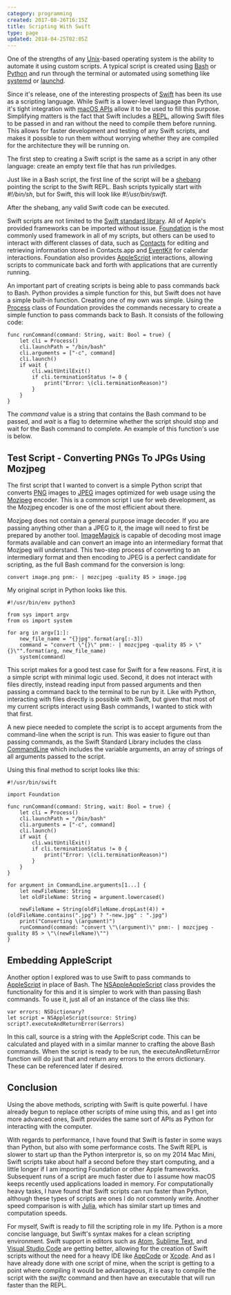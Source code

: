```yaml
---
category: programming
created: 2017-08-26T16:15Z
title: Scripting With Swift
type: page
updated: 2018-04-25T02:05Z
---
```


One of the strengths of any [Unix](https://en.wikipedia.org/wiki/Unix)-based operating system is the ability to automate it using custom scripts. A typical script is created using [Bash](https://en.wikipedia.org/wiki/Bash_(Unix_shell)) or [Python](https://en.wikipedia.org/wiki/Python_(programming_language)) and run through the terminal or automated using something like [systemd](https://en.wikipedia.org/wiki/Systemd) or [launchd](https://en.wikipedia.org/wiki/Launchd).

Since it's release, one of the interesting prospects of [Swift](https://en.wikipedia.org/wiki/Swift_(programming_language)) has been its use as a scripting language. While Swift is a lower-level language than Python, it's tight integration with [macOS APIs](https://developer.apple.com/documentation/) allow it to be used to fill this purpose. Simplifying matters is the fact that Swift includes a [REPL](https://en.wikipedia.org/wiki/Read–eval–print_loop), allowing Swift files to be passed in and ran without the need to compile them before running. This allows for faster development and testing of any Swift scripts, and makes it possible to run them without worrying whether they are compiled for the architecture they will be running on.

The first step to creating a Swift script is the same as a script in any other language: create an empty text file that has run priviledges.

Just like in a Bash script, the first line of the script will be a [shebang](https://en.wikipedia.org/wiki/Shebang_(Unix)) pointing the script to the Swift REPL. Bash scripts typically start with *#!/bin/sh*, but for Swift, this will look like *#!/usr/bin/swift*.

After the shebang, any valid Swift code can be executed.

Swift scripts are not limited to the [Swift standard library](https://developer.apple.com/documentation/swift). All of Apple's provided frameworks can be imported without issue. [Foundation](https://developer.apple.com/documentation/foundation) is the most commonly used framework in all of my scripts, but others can be used to interact with different classes of data, such as [Contacts](https://developer.apple.com/documentation/contacts) for editing and retrieving information stored in Contacts.app and [EventKit](https://developer.apple.com/documentation/eventkit) for calendar interactions. Foundation also provides [AppleScript](https://developer.apple.com/library/content/documentation/AppleScript/Conceptual/AppleScriptX/AppleScriptX.html) interactions, allowing scripts to communicate back and forth with applications that are currently running.

An important part of creating scripts is being able to pass commands back to Bash. Python provides a simple function for this, but Swift does not have a simple built-in function. Creating one of my own was simple. Using the [Process](https://developer.apple.com/documentation/foundation/process) class of Foundation provides the commands necessary to create a simple function to pass commands back to Bash. It consists of the following code:

	func runCommand(command: String, wait: Bool = true) {
		let cli = Process()
		cli.launchPath = "/bin/bash"
		cli.arguments = ["-c", command]
		cli.launch()
		if wait {
			cli.waitUntilExit()
			if cli.terminationStatus != 0 {
				print("Error: \(cli.terminationReason)")
			}
		}
	}

The *command* value is a string that contains the Bash command to be passed, and *wait* is a flag to determine whether the script should stop and wait for the Bash command to complete. An example of this function's use is below.

## Test Script - Converting PNGs To JPGs Using Mozjpeg

The first script that I wanted to convert is a simple Python script that converts [PNG](https://en.wikipedia.org/wiki/Portable_Network_Graphics) images to [JPEG](https://en.wikipedia.org/wiki/JPEG) images optimized for web usage using the [Mozjpeg](https://github.com/mozilla/mozjpeg) encoder. This is a common script I use for web development, as the Mozjpeg encoder is one of the most efficient about there.

Mozjpeg does not contain a general purpose image decoder. If you are passing anything other than a JPEG to it, the image will need to first be prepared by another tool. [ImageMagick](https://en.m.wikipedia.org/wiki/ImageMagick) is capable of decoding most image formats available and can convert an image into an intermediary format that Mozjpeg will understand. This two-step process of converting to an intermediary format and then encoding to JPEG is a perfect candidate for scripting, as the full Bash command for the conversion is long:

	convert image.png pnm:- | mozcjpeg -quality 85 > image.jpg

My original script in Python looks like this.

	#!/usr/bin/env python3
	
	from sys import argv
	from os import system
	
	for arg in argv[1:]:
		new_file_name = "{}jpg".format(arg[:-3])
		command = "convert \"{}\" pnm:- | mozcjpeg -quality 85 > \"{}\"".format(arg, new_file_name)
		system(command)

This script makes for a good test case for Swift for a few reasons. First, it is a simple script with minimal logic used. Second, it does not interact with files directly, instead reading input from passed arguments and then passing a command back to the terminal to be run by it. Like with Python, interacting with files directly is possible with Swift, but given that most of my current scripts interact using Bash commands, I wanted to stick with that first.

A new piece needed to complete the script is to accept arguments from the command-line when the script is run. This was easier to figure out than passing commands, as the Swift Standard Library includes the class [CommandLine](https://developer.apple.com/documentation/swift/commandline) which includes the variable arguments, an array of strings of all arguments passed to the script.

Using this final method to script looks like this:

	#!/usr/bin/swift

	import Foundation

	func runCommand(command: String, wait: Bool = true) {
		let cli = Process()
		cli.launchPath = "/bin/bash"
		cli.arguments = ["-c", command]
		cli.launch()
		if wait {
			cli.waitUntilExit()
			if cli.terminationStatus != 0 {
				print("Error: \(cli.terminationReason)")
			}
		}
	}

	for argument in CommandLine.arguments[1...] {
		let newFileName: String
		let oldFileName: String = argument.lowercased()

		newFileName = String(oldFileName.dropLast(4)) + (oldFileName.contains(".jpg") ? "-new.jpg" : ".jpg")
		print("Converting \(argument)")
		runCommand(command: "convert \"\(argument)\" pnm:- | mozcjpeg -quality 85 > \"\(newFileName)\"")
	}

## Embedding AppleScript 

Another option I explored was to use Swift to pass commands to [AppleScript](https://en.wikipedia.org/wiki/AppleScript) in place of Bash. The [NSAppleAppleScript](https://developer.apple.com/documentation/foundation/nsapplescript) class provides the functionality for this and it is simpler to work with than passing Bash commands. To use it, just all of an instance of the class like this:

	var errors: NSDictionary?
	let script = NSAppleScript(source: String)
	script?.executeAndReturnError(&errors)

In this call, source is a string with the AppleScript code. This can be calculated and played with in a similar manner to crafting the above Bash commands. When the script is ready to be run, the executeAndReturnError function will do just that and return any errors to the errors dictionary. These can be referenced later if desired.

## Conclusion

Using the above methods, scripting with Swift is quite powerful. I have already begun to replace other scripts of mine using this, and as I get into more advanced ones, Swift provides the same sort of APIs as Python for interacting with the computer.

With regards to performance, I have found that Swift is faster in some ways than Python, but also with some performance costs. The Swift REPL is slower to start up than the Python interpretor is, so on my 2014 Mac Mini, Swift scripts take about half a second before they start computing, and a little longer if I am importing Foundation or other Apple frameworks. Subsequent runs of a script are much faster due to I assume how macOS keeps recently used applications loaded in memory. For computationally heavy tasks, I have found that Swift scripts can run faster than Python, although these types of scripts are ones I do not commonly write. Another speed comparison is with [Julia](https://en.wikipedia.org/wiki/Julia_(programming_language)), which has similar start up times and computation speeds.

For myself, Swift is ready to fill the scripting role in my life. Python is a more concise language, but Swift's syntax makes for a clean scripting environment. Swift support in editors such as [Atom](https://atom.io), [Sublime Text](https://www.sublimetext.com), and [Visual Studio Code](https://code.visualstudio.com) are getting better, allowing for the creation of Swift scripts without the need for a heavy IDE like [AppCode](http://www.jetbrains.com/objc) or [Xcode](https://developer.apple.com/xcode). And as I have already done with one script of mine, when the script is getting to a point where compiling it would be advantageous, it is easy to compile the script with the *swiftc* command and then have an executable that will run faster than the REPL.
